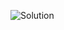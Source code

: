 ![Solution](https://github.com/AhmedAtia1507/Learn_in_Depth_Embedded_Systems_Diploma/assets/104103615/bbf1edf4-b515-4354-8b3f-c136b17f60f3)
